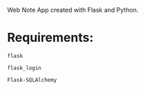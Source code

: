Web Note App created with Flask and Python.


# Requirements:

    flask

    flask_login
    
    Flask-SQLAlchemy

